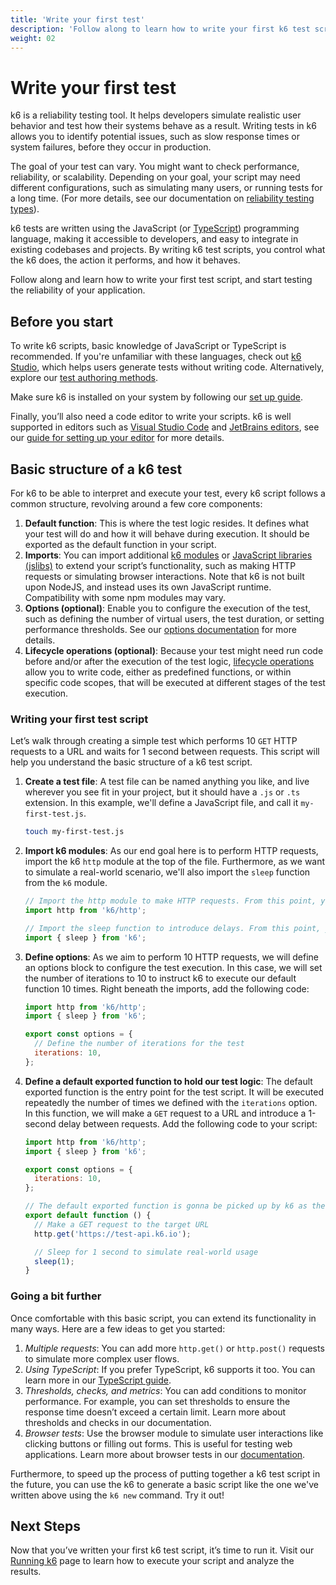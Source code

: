 ```yaml
---
title: 'Write your first test'
description: 'Follow along to learn how to write your first k6 test script.'
weight: 02
---
```


# Write your first test

k6 is a reliability testing tool. It helps developers simulate realistic user behavior and test how their systems behave as a result. Writing tests in k6 allows you to identify potential issues, such as slow response times or system failures, before they occur in production.

The goal of your test can vary. You might want to check performance, reliability, or scalability. Depending on your goal, your script may need different configurations, such as simulating many users, or running tests for a long time. (For more details, see our documentation on [reliability testing types](https://grafana.com/docs/k6/<K6_VERSION>/testing-guides/)).

k6 tests are written using the JavaScript (or [TypeScript](https://grafana.com/docs/k6/<K6_VERSION>/using-k6/javascript-typescript-compatibility-mode/#experimental-enhanced-mode)) programming language, making it accessible to developers, and easy to integrate in existing codebases and projects. By writing k6 test scripts, you control what the k6 does, the action it performs, and how it behaves.

Follow along and learn how to write your first test script, and start testing the reliability of your application.

## Before you start

To write k6 scripts, basic knowledge of JavaScript or TypeScript is recommended. If you're unfamiliar with these languages, check out [k6 Studio](https://grafana.com/docs/k6/<K6_VERSION>/k6-studio/), which helps users generate tests without writing code. Alternatively, explore our [test authoring methods](https://grafana.com/docs/k6/<K6_VERSION>/using-k6/test-authoring/).

Make sure k6 is installed on your system by following our [set up guide](https://grafana.com/docs/k6/<K6_VERSION>/set-up/).

Finally, you’ll also need a code editor to write your scripts. k6 is well supported in editors such as [Visual Studio Code](https://code.visualstudio.com/) and [JetBrains editors](https://www.jetbrains.com/), see our [guide for setting up your editor](https://grafana.com/docs/k6/<K6_VERSION>/set-up/configure-your-code-editor/) for more details.

## Basic structure of a k6 test

For k6 to be able to interpret and execute your test, every k6 script follows a common structure, revolving around a few core components:

1. **Default function**: This is where the test logic resides. It defines what your test will do and how it will behave during execution. It should be exported as the default function in your script.
2. **Imports**: You can import additional [k6 modules](https://grafana.com/docs/k6/<K6_VERSION>/javascript-api/) or [JavaScript libraries (jslibs)](https://grafana.com/docs/k6/<K6_VERSION>/javascript-api/jslib/) to extend your script’s functionality, such as making HTTP requests or simulating browser interactions. Note that k6 is not built upon NodeJS, and instead uses its own JavaScript runtime. Compatibility with some npm modules may vary.
3. **Options (optional)**: Enable you to configure the execution of the test, such as defining the number of virtual users, the test duration, or setting performance thresholds. See our [options documentation](https://grafana.com/docs/k6/<K6_VERSION>/using-k6/k6-options/) for more details.
4. **Lifecycle operations (optional)**: Because your test might need run code before and/or after the execution of the test logic, [lifecycle operations](https://grafana.com/docs/k6/<K6_VERSION>/javascript-api/jslib/) allow you to write code, either as predefined functions, or within specific code scopes, that will be executed at different stages of the test execution.

### Writing your first test script

Let’s walk through creating a simple test which performs 10 `GET` HTTP requests to a URL and waits for 1 second between requests. This script will help you understand the basic structure of a k6 test script.

1. **Create a test file**: A test file can be named anything you like, and live wherever you see fit in your project, but it should have a `.js` or `.ts` extension. In this example, we'll define a JavaScript file, and call it `my-first-test.js`.
   ```bash
   touch my-first-test.js
   ```
2. **Import k6 modules**: As our end goal here is to perform HTTP requests, import the k6 `http` module at the top of the file. Furthermore, as we want to simulate a real-world scenario, we'll also import the `sleep` function from the `k6` module.

   ```javascript
   // Import the http module to make HTTP requests. From this point, you can use `http` methods to make HTTP requests.
   import http from 'k6/http';

   // Import the sleep function to introduce delays. From this point, you can use the `sleep` function to introduce delays in your test script.
   import { sleep } from 'k6';
   ```

3. **Define options**: As we aim to perform 10 HTTP requests, we will define an options block to configure the test execution. In this case, we will set the number of iterations to 10 to instruct k6 to execute our default function 10 times. Right beneath the imports, add the following code:

   ```javascript
   import http from 'k6/http';
   import { sleep } from 'k6';

   export const options = {
     // Define the number of iterations for the test
     iterations: 10,
   };
   ```

4. **Define a default exported function to hold our test logic**: The default exported function is the entry point for the test script. It will be executed repeatedly the number of times we defined with the `iterations` option. In this function, we will make a `GET` request to a URL and introduce a 1-second delay between requests. Add the following code to your script:

   ```javascript
   import http from 'k6/http';
   import { sleep } from 'k6';

   export const options = {
     iterations: 10,
   };

   // The default exported function is gonna be picked up by k6 as the entry point for the test script. It will be executed repeated in "iterations" for the whole duration of the test.
   export default function () {
     // Make a GET request to the target URL
     http.get('https://test-api.k6.io');

     // Sleep for 1 second to simulate real-world usage
     sleep(1);
   }
   ```

### Going a bit further

Once comfortable with this basic script, you can extend its functionality in many ways. Here are a few ideas to get you started:

1. _Multiple requests_: You can add more `http.get()` or `http.post()` requests to simulate more complex user flows.
2. _Using TypeScript_: If you prefer TypeScript, k6 supports it too. You can learn more in our [TypeScript guide](https://grafana.com/docs/k6/<K6_VERSION>/using-k6/javascript-typescript-compatibility-mode/#experimental-enhanced-mode).
3. _Thresholds, checks, and metrics_: You can add conditions to monitor performance. For example, you can set thresholds to ensure the response time doesn’t exceed a certain limit. Learn more about thresholds and checks in our documentation.
4. _Browser tests_: Use the browser module to simulate user interactions like clicking buttons or filling out forms. This is useful for testing web applications. Learn more about browser tests in our [documentation](https://grafana.com/docs/k6/<K6_VERSION>/using-k6-browser/).

Furthermore, to speed up the process of putting together a k6 test script in the future, you can use the k6 to generate a basic script like the one we've written above using the `k6 new` command. Try it out!

## Next Steps

Now that you’ve written your first k6 test script, it’s time to run it. Visit our [Running k6](https://grafana.com/docs/k6/<K6_VERSION>/get-started/running-k6/) page to learn how to execute your script and analyze the results.
